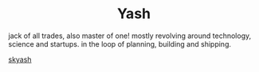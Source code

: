 <h1 align="center">Yash</h1>
<span align="center">jack of all trades, also master of one! mostly revolving around technology, science and startups. in the loop of planning, building and shipping.</span>

[skyash](https://www.skyash.me/)

